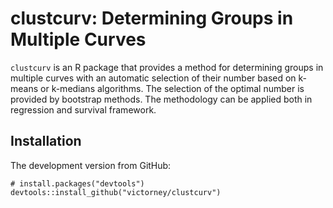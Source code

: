 # clustcurv: Determining Groups in Multiple Curves
```clustcurv``` is an R package that provides a method for determining groups in multiple 
curves with an automatic selection of their number based on k-means or
k-medians algorithms. The selection of the optimal number is provided by
bootstrap methods. The methodology can be applied both in regression and survival framework.

## Installation
The development version from GitHub:

```
# install.packages("devtools")
devtools::install_github("victorney/clustcurv")
```

